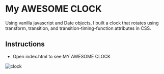 # My AWESOME CLOCK 

Using vanilla javascript and Date objects, I built a clock that rotates using transform, transition, and transition-timing-function attributes in CSS.

## Instructions
- Open index.html to see MY AWESOME CLOCK

![clock]()
